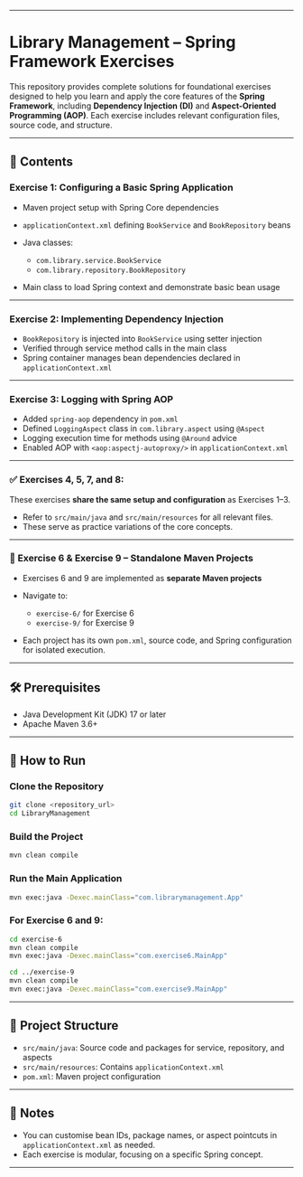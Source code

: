 
---

# Library Management – Spring Framework Exercises

This repository provides complete solutions for foundational exercises designed to help you learn and apply the core features of the **Spring Framework**, including **Dependency Injection (DI)** and **Aspect-Oriented Programming (AOP)**. Each exercise includes relevant configuration files, source code, and structure.

---

## 📁 Contents

### **Exercise 1: Configuring a Basic Spring Application**

* Maven project setup with Spring Core dependencies
* `applicationContext.xml` defining `BookService` and `BookRepository` beans
* Java classes:

  * `com.library.service.BookService`
  * `com.library.repository.BookRepository`
* Main class to load Spring context and demonstrate basic bean usage

---

### **Exercise 2: Implementing Dependency Injection**

* `BookRepository` is injected into `BookService` using setter injection
* Verified through service method calls in the main class
* Spring container manages bean dependencies declared in `applicationContext.xml`

---

### **Exercise 3: Logging with Spring AOP**

* Added `spring-aop` dependency in `pom.xml`
* Defined `LoggingAspect` class in `com.library.aspect` using `@Aspect`
* Logging execution time for methods using `@Around` advice
* Enabled AOP with `<aop:aspectj-autoproxy/>` in `applicationContext.xml`

---

### ✅ Exercises 4, 5, 7, and 8:

These exercises **share the same setup and configuration** as Exercises 1–3.

* Refer to `src/main/java` and `src/main/resources` for all relevant files.
* These serve as practice variations of the core concepts.

---

### 🚀 Exercise 6 & Exercise 9 – **Standalone Maven Projects**

* Exercises 6 and 9 are implemented as **separate Maven projects**
* Navigate to:

  * `exercise-6/` for Exercise 6
  * `exercise-9/` for Exercise 9
* Each project has its own `pom.xml`, source code, and Spring configuration for isolated execution.

---

## 🛠 Prerequisites

* Java Development Kit (JDK) 17 or later
* Apache Maven 3.6+

---

## 🚦 How to Run

### Clone the Repository

```bash
git clone <repository_url>
cd LibraryManagement
```

### Build the Project

```bash
mvn clean compile
```

### Run the Main Application

```bash
mvn exec:java -Dexec.mainClass="com.librarymanagement.App"
```

### For Exercise 6 and 9:

```bash
cd exercise-6
mvn clean compile
mvn exec:java -Dexec.mainClass="com.exercise6.MainApp"

cd ../exercise-9
mvn clean compile
mvn exec:java -Dexec.mainClass="com.exercise9.MainApp"
```

---

## 📂 Project Structure

* `src/main/java`: Source code and packages for service, repository, and aspects
* `src/main/resources`: Contains `applicationContext.xml`
* `pom.xml`: Maven project configuration

---

## 📝 Notes

* You can customise bean IDs, package names, or aspect pointcuts in `applicationContext.xml` as needed.
* Each exercise is modular, focusing on a specific Spring concept.

---

